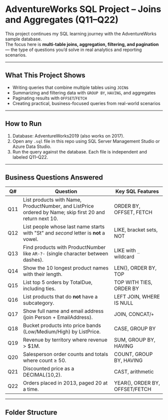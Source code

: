 # AdventureWorks SQL Project – Joins and Aggregates (Q11–Q22)

This project continues my SQL learning journey with the AdventureWorks sample database.  
The focus here is **multi-table joins, aggregation, filtering, and pagination** — the type of questions you’d solve in real analytics and reporting scenarios.

---

## What This Project Shows
- Writing queries that combine multiple tables using `JOIN`s  
- Summarizing and filtering data with `GROUP BY`, `HAVING`, and aggregates  
- Paginating results with `OFFSET`/`FETCH`  
- Creating practical, business-focused queries from real-world scenarios  

---

## How to Run
1. Database: AdventureWorks2019 (also works on 2017).  
2. Open any `.sql` file in this repo using SQL Server Management Studio or Azure Data Studio.  
3. Run the query against the database. Each file is independent and labeled Q11–Q22.  

---

## Business Questions Answered

| Q#  | Question | Key SQL Features |
|-----|----------|------------------|
| Q11 | List products with Name, ProductNumber, and ListPrice ordered by Name; skip first 20 and return next 10. | ORDER BY, OFFSET, FETCH |
| Q12 | List people whose last name starts with "St" and *second* letter is **not** a vowel. | LIKE, bracket sets, NOT |
| Q13 | Find products with ProductNumber like `AR-?-` (single character between dashes). | LIKE with `_` wildcard |
| Q14 | Show the 10 longest product names with their length. | LEN(), ORDER BY, TOP |
| Q15 | List top 5 orders by TotalDue, including ties. | TOP WITH TIES, ORDER BY |
| Q16 | List products that do **not** have a subcategory. | LEFT JOIN, WHERE IS NULL |
| Q17 | Show full name and email address (join Person + EmailAddress). | JOIN, CONCAT/`+` |
| Q18 | Bucket products into price bands (Low/Medium/High) by ListPrice. | CASE, GROUP BY |
| Q19 | Revenue by territory where revenue > $1M. | SUM, GROUP BY, HAVING |
| Q20 | Salesperson order counts and totals where count ≥ 50. | COUNT, GROUP BY, HAVING |
| Q21 | Discounted price as a DECIMAL(10,2). | CAST, arithmetic |
| Q22 | Orders placed in 2013, paged 20 at a time. | YEAR(), ORDER BY, OFFSET/FETCH |

---

## Folder Structure

